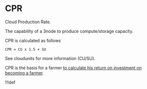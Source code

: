 # CPR

Cloud Production Rate.

The capability of a 3node to produce compute/storage capacity.

CPR is calculated as follows

```
CPR = CU x 1.5 + SU
```

See cloudunits for more information (CU/SU).

CPR is the basis for a farmer [to calculate his return on investment on becoming a farmer](farming_calculator).


!!!def
